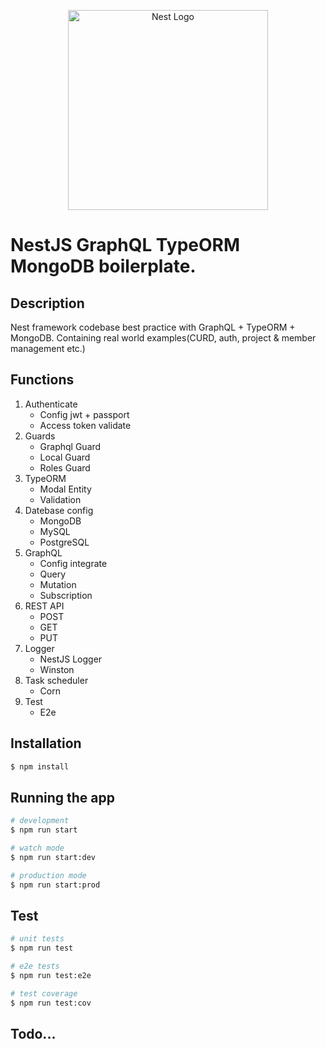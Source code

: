 <p align="center">
  <a href="http://nestjs.com/" target="blank"><img src="https://nestjs.com/img/logo_text.svg" width="320" alt="Nest Logo" /></a>
</p>

# NestJS GraphQL TypeORM MongoDB boilerplate.

## Description

Nest framework codebase best practice with GraphQL + TypeORM + MongoDB.
Containing real world examples(CURD, auth, project & member management etc.)

## Functions
1. Authenticate
   - Config jwt + passport
   - Access token validate
2. Guards
   - Graphql Guard
   - Local Guard
   - Roles Guard
3. TypeORM
   - Modal Entity
   - Validation
4. Datebase config
   - MongoDB
   - MySQL
   - PostgreSQL
5. GraphQL
   - Config integrate
   - Query 
   - Mutation
   - Subscription
6. REST API
   - POST
   - GET
   - PUT
7. Logger
   - NestJS Logger
   - Winston
8. Task scheduler
   - Corn
9. Test
   - E2e

## Installation

```bash
$ npm install
```

## Running the app

```bash
# development
$ npm run start

# watch mode
$ npm run start:dev

# production mode
$ npm run start:prod
```

## Test

```bash
# unit tests
$ npm run test

# e2e tests
$ npm run test:e2e

# test coverage
$ npm run test:cov
```


## Todo...